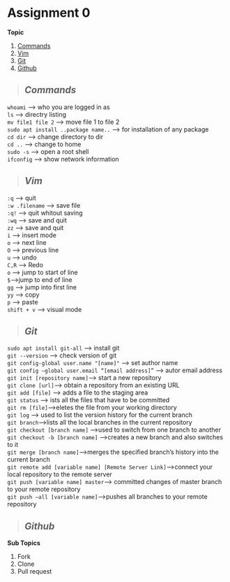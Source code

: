 # **Assignment 0**
**Topic**
1. [Commands](#Commands)
2. [Vim](#Vim)
3. [Git](#Git)
4. [Github](#github)
>## *Commands*
`whoami` --> who you are logged in as <br>
`ls` --> directry listing <br>
`mv file1 file 2` --> move file 1 to file 2<br>
`sudo apt install ..package name..` --> for installation of any package <br>
`cd dir` --> change directory to dir<br>
`cd ..` --> change to home<br>
`sudo -s` --> open a root shell<br>
`ifconfig` --> show network information<br>
> ## *Vim*
`:q` --> quit<br>
`:w .filename` --> save file<br>
`:q!` --> quit whitout saving<br>
`:wq` --> save and quit <br>
`zz` --> save and quit <br>
`i` --> insert mode <br>
`o` --> next line <br>
`O` -->  previous line<br>
`u` --> undo <br>
`C,R` --> Redo<br>
`o` --> jump to start of line<br>
`$`-->jump to end of line <br>
`gg` --> jump into first line<br>
`yy` --> copy <br>
`p` --> paste <br>
`shift + v` --> visual mode <br >
> ## *Git*
`sudo apt install git-all` --> install git <br>
`git --version` --> check version of git<br>
`git config-global user.name "[name]"` --> set author name<br>
`git config –global user.email “[email address]”` --> autor email address<br>
`git init [repository name]`--> start a new repository<br>
`git clone [url]`--> obtain a repository from an existing URL<br>
`git add [file]` --> adds a file to the staging area<br>
`git status` --> ists all the files that have to be committed<br>
`git rm [file]`-->eletes the file from your working directory<br>
`git log` --> used to list the version history for the current branch<br>
`git branch`-->lists all the local branches in the current repository<br>
`git checkout [branch name]` -->used to switch from one branch to another<br>
`git checkout -b [branch name]` -->creates a new branch and also switches to it<br>
`git merge [branch name]`-->merges the specified branch’s history into the current branch<br>
`git remote add [variable name] [Remote Server Link]`-->connect your local repository to the remote server<br>
`git push [variable name] master`--> committed changes of master branch to your remote repository<br>
`git push –all [variable name]`-->pushes all branches to your remote repository<br>
> ## *Github*
**Sub Topics**
1. Fork
1. Clone
1. Pull request
